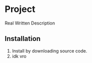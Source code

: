 # Project

Real Written Description

## Installation

1. Install by downloading source code.
2. idk vro

